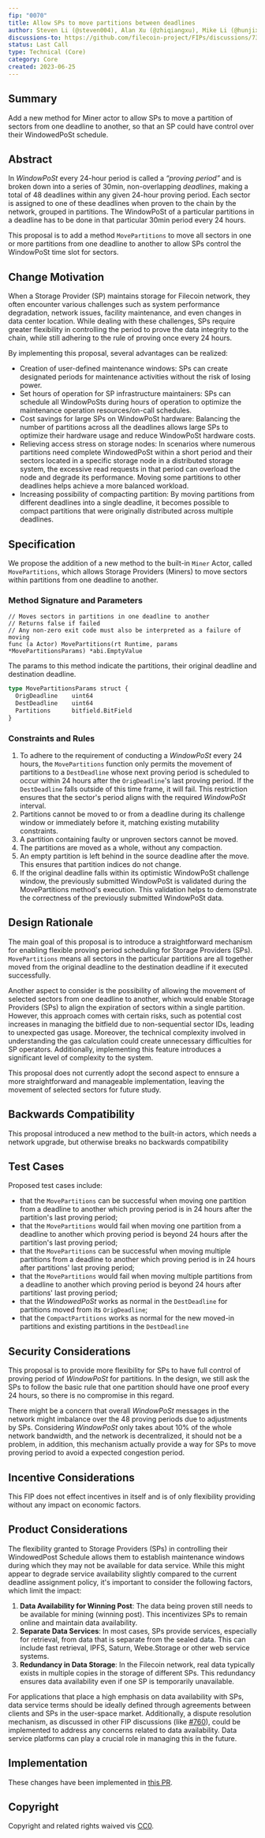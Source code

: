 ```yaml
---
fip: "0070" 
title: Allow SPs to move partitions between deadlines 
author: Steven Li (@steven004), Alan Xu (@zhiqiangxu), Mike Li (@hunjixin), Alex North (@anorth), Nicola (@nicola)
discussions-to: https://github.com/filecoin-project/FIPs/discussions/735
status: Last Call
type: Technical (Core)
category: Core
created: 2023-06-25
---
```


## Summary
Add a new method for Miner actor to allow SPs to move a partition of sectors from one deadline to another, so that an SP could have control over their WindowedPoSt schedule. 

## Abstract 
In _WindowPoSt_ every 24-hour period is called a _“proving period”_ and is broken down into a series of 30min, non-overlapping _deadlines_, making a total of 48 deadlines within any given 24-hour proving period. Each sector is assigned to one of these deadlines when proven to the chain by the network, grouped in partitions. The WindowPoSt of a particular partitions in a deadline has to be done in that particular 30min period every 24 hours. 

This proposal is to add a method  `MovePartitions` to move all sectors in one or more partitions from one deadline to another to allow SPs control the WindowPoSt time slot for sectors.

## Change Motivation
When a Storage Provider (SP) maintains storage for Filecoin network, they often encounter various challenges such as system performance degradation, network issues, facility maintenance, and even changes in data center location. While dealing with these challenges, SPs require greater flexibility in controlling the period to prove the data integrity to the chain, while still adhering to the rule of proving once every 24 hours. 

By implementing this proposal, several advantages can be realized: 

- Creation of user-defined maintenance windows: SPs can create designated periods for maintenance activities without the risk of losing power. 
- Set hours of operation for SP infrastructure maintainers: SPs can schedule all WindowPoSts during hours of operation to optimize the maintenance operation resources/on-call schedules. 
- Cost savings for large SPs on WindowPoSt hardware: Balancing the number of partitions across all the deadlines allows large SPs to optimize their hardware usage and reduce WindowPoSt hardware costs.
- Relieving access stress on storage nodes: In scenarios where numerous partitions need complete WindowedPoSt within a short period and their sectors located in a specific storage node in a distributed storage system, the excessive read requests in that period can overload the node and degrade its performance. Moving some partitions to other deadlines helps achieve a more balanced workload.
- Increasing possibility of compacting partition: By moving partitions from different deadlines into a single deadline, it becomes possible to compact partitions that were originally distributed across multiple deadlines. 

## Specification
We propose the addition of a new method to the built-in `Miner` Actor, called `MovePartitions`, which allows Storage Providers (Miners) to move sectors within partitions from one deadline to another. 

### Method Signature and Parameters

``` golang
// Moves sectors in partitions in one deadline to another
// Returns false if failed
// Any non-zero exit code must also be interpreted as a failure of moving
func (a Actor) MovePartitions(rt Runtime, params *MovePartitionsParams) *abi.EmptyValue
```

The params to this method indicate the partitions, their original deadline and destination deadline.
``` rust
type MovePartitionsParams struct {
  OrigDeadline    uint64
  DestDeadline    uint64
  Partitions      bitfield.BitField
} 
```

### Constraints and Rules

1. To adhere to the requirement of conducting a _WindowPoSt_ every 24 hours, the `MovePartitions` function only permits the movement of partitions to a `DestDeadline` whose next proving period is scheduled to occur within 24 hours after the `OrigDeadline`'s last proving period. If the `DestDeadline` falls outside of this time frame, it will fail. This restriction ensures that the sector's period aligns with the required _WindowPoSt_ interval.
2. Partitions cannot be moved to or from a deadline during its challenge window or immediately before it, matching existing mutability constraints.
3. A partition containing faulty or unproven sectors cannot be moved. 
4. The partitions are moved as a whole, without any compaction.
5. An empty partition is left behind in the source deadline after the move. This ensures that partition indices do not change.
6. If the original deadline falls within its optimistic WindowPoSt challenge window, the previously submitted WindowPoSt is validated during the MovePartitions method's execution. This validation helps to demonstrate the correctness of the previously submitted WindowPoSt data.

## Design Rationale
The main goal of this proposal is to introduce a straightforward mechanism for enabling flexible proving period scheduling for Storage Providers (SPs). `MovePartitions` means all sectors in the particular partitions are all together moved from the original deadline to the destination deadline if it executed successfully. 

Another aspect to consider is the possibility of allowing the movement of selected sectors from one deadline to another, which would enable Storage Providers (SPs) to align the expiration of sectors within a single partition. However, this approach comes with certain risks, such as potential cost increases in managing the bitfield due to non-sequential sector IDs, leading to unexpected gas usage. Moreover, the technical complexity involved in understanding the gas calculation could create unnecessary difficulties for SP operators. Additionally, implementing this feature introduces a significant level of complexity to the system.

This proposal does not currently adopt the second aspect to ennsure a more straightforward and manageable implementation, leaving the movement of selected sectors for future study. 



## Backwards Compatibility
This proposal introduced a new method to the built-in actors, which needs a network upgrade, but otherwise breaks no backwards compatibility

## Test Cases
Proposed test cases include: 
- that the `MovePartitions` can be successful when moving one partition from a deadline to another which proving period is in 24 hours after the partition's last proving period;
- that the `MovePartitions` would fail when moving one partition from a deadline to another which proving period is beyond 24 hours after the partition's last proving period;
- that the `MovePartitions` can be successful when moving multiple partitions from a deadline to another which proving period is in 24 hours after partitions' last proving period;
- that the `MovePartitions` would fail when moving multiple partitions from a deadline to another which proving period is beyond 24 hours after partitions' last proving period;
- that the _WindowedPoSt_ works as normal in the `DestDeadline` for partitions moved from its `OrigDeadline`;
- that the `CompactPartitions` works as normal for the new moved-in partitions and existing partitions in the `DestDeadline`

## Security Considerations
This proposal is to provide more flexibility for SPs to have full control of proving period of _WindowPoSt_ for partitions. In the design, we still ask the SPs to follow the basic rule that one partition should have one proof every 24 hours, so there is no compromise in this regard. 

There might be a concern that overall _WindowPoSt_ messages in the network might imbalance over the 48 proving periods due to adjustments by SPs. Considering _WindowPoSt_ only takes about 10% of the whole network bandwidth, and the network is decentralized, it should not be a problem, in addition, this mechanism actually provide a way for SPs to move proving period to avoid a expected congestion period. 

## Incentive Considerations
This FIP does not effect incentives in itself and is of only flexibility providing without any impact on economic factors. 

## Product Considerations
The flexibility granted to Storage Providers (SPs) in controlling their WindowedPost Schedule allows them to establish maintenance windows during which they may not be available for data service. While this might appear to degrade service availability slightly compared to the current deadline assignment policy, it's important to consider the following factors, which limit the impact:

1. **Data Availability for Winning Post**: The data being proven still needs to be available for mining (winning post). This incentivizes SPs to remain online and maintain data availability.
2. **Separate Data Services**: In most cases, SPs provide services, especially for retrieval, from data that is separate from the sealed data. This can include fast retrieval, IPFS, Saturn, Webe.Storage or other web service systems.
3. **Redundancy in Data Storage**: In the Filecoin network, real data typically exists in multiple copies in the storage of different SPs. This redundancy ensures data availability even if one SP is temporarily unavailable.

For applications that place a high emphasis on data availability with SPs, data service terms should be ideally defined through agreements between clients and SPs in the user-space market. Additionally, a dispute resolution mechanism, as discussed in other FIP discussions (like [#760](https://github.com/filecoin-project/FIPs/discussions/760)), could be implemented to address any concerns related to data availability.  Data service platforms can play a crucial role in managing this in the future.


## Implementation
These changes have been implemented in [this PR](https://github.com/filecoin-project/builtin-actors/pull/1326). 

## Copyright
Copyright and related rights waived vis [CC0](https://creativecommons.org/publicdomain/zero/1.0/). 
